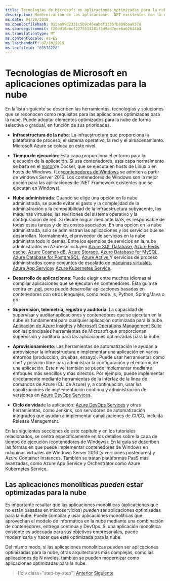 ```yaml
---
title: Tecnologías de Microsoft en aplicaciones optimizadas para la nube
description: Modernización de las aplicaciones .NET existentes con la nube de Azure y los contenedores de Windows | Tecnologías de Microsoft en aplicaciones optimizadas para la nube
ms.date: 04/28/2018
ms.openlocfilehash: 915aa99d2331c5b9c46eabef3335fb809baa9370
ms.sourcegitcommit: f20dd18dbcf2275513281f5d9ad7ece6a62644b4
ms.translationtype: MT
ms.contentlocale: es-ES
ms.lasthandoff: 07/30/2019
ms.locfileid: "69578228"
---
```

# <a name="microsoft-technologies-in-cloud-optimized-applications"></a>Tecnologías de Microsoft en aplicaciones optimizadas para la nube

En la lista siguiente se describen las herramientas, tecnologías y soluciones que se reconocen como requisitos para las aplicaciones optimizadas para la nube. Puede adoptar elementos optimizados para la nube de forma selectiva o gradual, en función de sus prioridades.

- **Infraestructura de la nube**: La infraestructura que proporciona la plataforma de proceso, el sistema operativo, la red y el almacenamiento. Microsoft Azure se coloca en este nivel.

- **Tiempo de ejecución**: Esta capa proporciona el entorno para la ejecución de la aplicación. Si usa contenedores, esta capa normalmente se basa en el [motor](https://docs.docker.com/engine/)de Docker, que se ejecuta en hosts de Linux o en hosts de Windows. (Los[contenedores de Windows](https://docs.microsoft.com/virtualization/windowscontainers/about/) se admiten a partir de windows Server 2016. Los contenedores de Windows son la mejor opción para las aplicaciones de .NET Framework existentes que se ejecutan en Windows).

- **Nube administrada**: Cuando se elige una opción en la nube administrada, se puede evitar el gasto y la complejidad de la administración y la compatibilidad de la infraestructura subyacente, las máquinas virtuales, las revisiones del sistema operativo y la configuración de red. Si decide migrar mediante IaaS, es responsable de todas estas tareas y de los costos asociados. En una opción en la nube administrada, solo se administran las aplicaciones y los servicios que se desarrollan. Normalmente, el proveedor de servicios en la nube administra todo lo demás. Entre los ejemplos de servicios en la nube administrados en Azure se incluyen [Azure SQL Database](https://azure.microsoft.com/services/sql-database), [Azure Redis cache](https://azure.microsoft.com/services/cache/), [Azure Cosmos dB](https://azure.microsoft.com/services/cosmos-db/), [Azure Storage](https://azure.microsoft.com/services/storage/), [Azure Database for MySQL](https://azure.microsoft.com/services/mysql/), [Azure Database for PostgreSQL](https://azure.microsoft.com/services/postgresql/), [Azure Active ](https://azure.microsoft.com/services/active-directory/)Y servicios de proceso administrados como conjuntos de escalado de [máquinas virtuales](https://azure.microsoft.com/services/virtual-machine-scale-sets/), [Azure App Service](https://azure.microsoft.com/services/app-service/)y [Azure Kubernetes Service](https://azure.microsoft.com/services/container-service/).

- **Desarrollo de aplicaciones**: Puede elegir entre muchos idiomas al compilar aplicaciones que se ejecutan en contenedores. Esta guía se centra en [.net](https://www.microsoft.com/net), pero puede desarrollar aplicaciones basadas en contenedores con otros lenguajes, como node. js, Python, Spring/Java o go.

- **Supervisión, telemetría, registro y auditoría**: La capacidad de supervisar y auditar aplicaciones y contenedores que se ejecutan en la nube es fundamental para cualquier aplicación optimizada para la nube. [Aplicación de Azure Insights](https://azure.microsoft.com/services/application-insights/) y [Microsoft Operations Management Suite](https://www.microsoft.com/cloud-platform/operations-management-suite) son las principales herramientas de Microsoft que proporcionan supervisión y auditoría para las aplicaciones optimizadas para la nube.

- **Aprovisionamiento**: Las herramientas de automatización le ayudan a aprovisionar la infraestructura e implementar una aplicación en varios entornos (producción, pruebas, ensayo). Puede usar herramientas como chef y posición libre para administrar la configuración y el entorno de una aplicación. Este nivel también se puede implementar mediante enfoques más sencillos y más directos. Por ejemplo, puede implementar directamente mediante herramientas de la interfaz de la línea de comandos de Azure (CLI de Azure) y, a continuación, usar las canalizaciones de implementación continua y administración de versiones en [Azure DevOps Services](https://azure.microsoft.com/services/devops/).

- **Ciclo de vida**de la aplicación: [Azure DevOps Services](https://azure.microsoft.com/services/devops/) y otras herramientas, como Jenkins, son servidores de automatización integrados que ayudan a implementar canalizaciones de CI/CD, incluida Release Management.

En las siguientes secciones de este capítulo y en los tutoriales relacionados, se centra específicamente en los detalles sobre la capa de tiempo de ejecución (contenedores de Windows). En la guía se describen las formas en que puede implementar contenedores de Windows en máquinas virtuales de Windows Server 2016 (y versiones posteriores) y Azure Container Instances. También se tratan plataformas PaaS más avanzadas, como Azure App Service y Orchestrator como Azure Kubernetes Service.

## <a name="monolithic-applications-can-be-cloud-optimized"></a>Las aplicaciones monolíticas *pueden* estar optimizadas para la nube

Es importante resaltar que las aplicaciones monolíticas (aplicaciones que no están basadas en microservicios) *pueden* ser aplicaciones optimizadas para la nube. Puede compilar y usar aplicaciones monolíticas que aprovechan el modelo de informática en la nube mediante una combinación de contenedores, entrega continua y DevOps. Si una aplicación monolítica existente es adecuada para sus objetivos empresariales, puede modernizarla y hacer que esté optimizada para la nube.

Del mismo modo, si las aplicaciones monolíticas pueden ser aplicaciones optimizadas para la nube, otras arquitecturas más complejas, como las aplicaciones de N niveles, también se pueden modernizar como aplicaciones optimizadas para la nube.

>[!div class="step-by-step"]
>[Anterior](reasons-to-modernize-existing-net-apps-to-cloud-optimized-applications.md)
>[Siguiente](what-about-cloud-native-applications.md)
